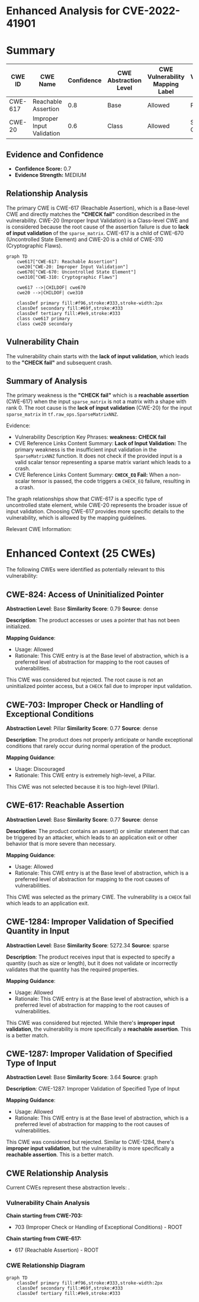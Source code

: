 # Enhanced Analysis for CVE-2022-41901

# Summary
| CWE ID | CWE Name | Confidence | CWE Abstraction Level | CWE Vulnerability Mapping Label | CWE-Vulnerability Mapping Notes |
|---|---|---|---|---|---|
| CWE-617 | Reachable Assertion | 0.8 | Base | Allowed | Primary CWE |
| CWE-20 | Improper Input Validation | 0.6 | Class | Allowed | Secondary Candidate |

## Evidence and Confidence

*   **Confidence Score:** 0.7
*   **Evidence Strength:** MEDIUM

## Relationship Analysis
The primary CWE is CWE-617 (Reachable Assertion), which is a Base-level CWE and directly matches the **"CHECK fail"** condition described in the vulnerability. CWE-20 (Improper Input Validation) is a Class-level CWE and is considered because the root cause of the assertion failure is due to **lack of input validation** of the `sparse_matrix`. CWE-617 is a child of CWE-670 (Uncontrolled State Element) and CWE-20 is a child of CWE-310 (Cryptographic Flaws).

```mermaid
graph TD
    cwe617["CWE-617: Reachable Assertion"]
    cwe20["CWE-20: Improper Input Validation"]
    cwe670["CWE-670: Uncontrolled State Element"]
    cwe310["CWE-310: Cryptographic Flaws"]
    
    cwe617 -->|CHILDOF| cwe670
    cwe20 -->|CHILDOF| cwe310
    
    classDef primary fill:#f96,stroke:#333,stroke-width:2px
    classDef secondary fill:#69f,stroke:#333
    classDef tertiary fill:#9e9,stroke:#333
    class cwe617 primary
    class cwe20 secondary
```

## Vulnerability Chain
The vulnerability chain starts with the **lack of input validation**, which leads to the **"CHECK fail"** and subsequent crash.

## Summary of Analysis
The primary weakness is the **"CHECK fail"** which is a **reachable assertion** (CWE-617) when the input `sparse_matrix` is not a matrix with a shape with rank 0. The root cause is the **lack of input validation** (CWE-20) for the input `sparse_matrix` in `tf.raw_ops.SparseMatrixNNZ`.

Evidence:
- Vulnerability Description Key Phrases: **weakness:** **CHECK fail**
- CVE Reference Links Content Summary: **Lack of Input Validation:** The primary weakness is the insufficient input validation in the `SparseMatrixNNZ` function. It does not check if the provided input is a valid scalar tensor representing a sparse matrix variant which leads to a crash.
- CVE Reference Links Content Summary: **`CHECK_EQ` Fail:** When a non-scalar tensor is passed, the code triggers a `CHECK_EQ` failure, resulting in a crash.

The graph relationships show that CWE-617 is a specific type of uncontrolled state element, while CWE-20 represents the broader issue of input validation. Choosing CWE-617 provides more specific details to the vulnerability, which is allowed by the mapping guidelines.

Relevant CWE Information:

# Enhanced Context (25 CWEs)
The following CWEs were identified as potentially relevant to this vulnerability:

## CWE-824: Access of Uninitialized Pointer
**Abstraction Level**: Base
**Similarity Score**: 0.79
**Source**: dense

**Description**:
The product accesses or uses a pointer that has not been initialized.

**Mapping Guidance**:
- Usage: Allowed
- Rationale: This CWE entry is at the Base level of abstraction, which is a preferred level of abstraction for mapping to the root causes of vulnerabilities.

This CWE was considered but rejected. The root cause is not an uninitialized pointer access, but a `CHECK` fail due to improper input validation.

## CWE-703: Improper Check or Handling of Exceptional Conditions
**Abstraction Level**: Pillar
**Similarity Score**: 0.77
**Source**: dense

**Description**:
The product does not properly anticipate or handle exceptional conditions that rarely occur during normal operation of the product.

**Mapping Guidance**:
- Usage: Discouraged
- Rationale: This CWE entry is extremely high-level, a Pillar.

This CWE was not selected because it is too high-level (Pillar).

## CWE-617: Reachable Assertion
**Abstraction Level**: Base
**Similarity Score**: 0.77
**Source**: dense

**Description**:
The product contains an assert() or similar statement that can be triggered by an attacker, which leads to an application exit or other behavior that is more severe than necessary.

**Mapping Guidance**:
- Usage: Allowed
- Rationale: This CWE entry is at the Base level of abstraction, which is a preferred level of abstraction for mapping to the root causes of vulnerabilities.

This CWE was selected as the primary CWE. The vulnerability is a `CHECK` fail which leads to an application exit.

## CWE-1284: Improper Validation of Specified Quantity in Input
**Abstraction Level**: Base
**Similarity Score**: 5272.34
**Source**: sparse

**Description**:
The product receives input that is expected to specify a quantity (such as size or length), but it does not validate or incorrectly validates that the quantity has the required properties.

**Mapping Guidance**:
- Usage: Allowed
- Rationale: This CWE entry is at the Base level of abstraction, which is a preferred level of abstraction for mapping to the root causes of vulnerabilities.

This CWE was considered but rejected. While there's **improper input validation**, the vulnerability is more specifically a **reachable assertion**. This is a better match.

## CWE-1287: Improper Validation of Specified Type of Input
**Abstraction Level**: Base
**Similarity Score**: 3.64
**Source**: graph

**Description**:
CWE-1287: Improper Validation of Specified Type of Input

**Mapping Guidance**:
- Usage: Allowed
- Rationale: This CWE entry is at the Base level of abstraction, which is a preferred level of abstraction for mapping to the root causes of vulnerabilities.

This CWE was considered but rejected. Similar to CWE-1284, there's **improper input validation**, but the vulnerability is more specifically a **reachable assertion**. This is a better match.


## CWE Relationship Analysis

Current CWEs represent these abstraction levels: .


### Vulnerability Chain Analysis

**Chain starting from CWE-703:**
- 703 (Improper Check or Handling of Exceptional Conditions) - ROOT


**Chain starting from CWE-617:**
- 617 (Reachable Assertion) - ROOT



### CWE Relationship Diagram

```mermaid
graph TD
    classDef primary fill:#f96,stroke:#333,stroke-width:2px
    classDef secondary fill:#69f,stroke:#333
    classDef tertiary fill:#9e9,stroke:#333
```